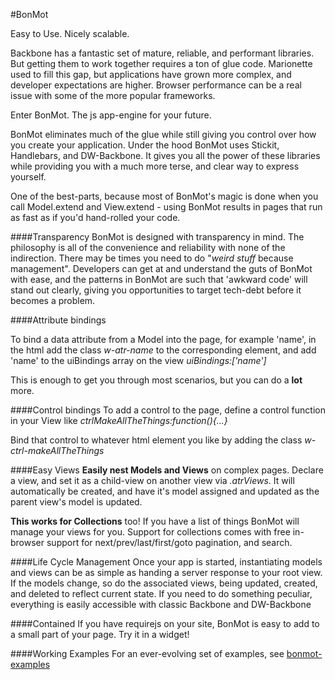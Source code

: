 #BonMot

Easy to Use. Nicely scalable.

Backbone has a fantastic set of mature, reliable, and performant libraries. But getting them to work 
together requires a ton of glue code. Marionette used to fill this gap, but applications have grown 
more complex, and developer expectations are higher. Browser performance can be a real issue with 
some of the more popular frameworks.

Enter BonMot. The js app-engine for your future.

BonMot eliminates much of the glue while still giving you control over how you create your application. 
Under the hood BonMot uses Stickit, Handlebars, and DW-Backbone. It gives you all the power of these
libraries while providing you with a much more terse, and clear way to express yourself.

One of the best-parts, because most of BonMot's magic is done when you call Model.extend and 
View.extend - using BonMot results in pages that run as fast as if you'd hand-rolled your code.


####Transparency
BonMot is designed with transparency in mind. The philosophy is all of the convenience and reliability
with none of the indirection. There may be times you need to do "*weird stuff* because management".
Developers can get at and understand the guts of BonMot with ease, and the patterns in BonMot are such
that 'awkward code' will stand out clearly, giving you opportunities to target tech-debt before it becomes
a problem.

 
####Attribute bindings

To bind a data attribute from a Model into the page, for example 'name', in the html add the class *w-atr-name* 
to the corresponding element, and add 'name' to the uiBindings array on the view *uiBindings:['name']*
 
This is enough to get you through most scenarios, but you can do a **lot** more.

####Control bindings
To add a control to the page, define a control function in your View like *ctrlMakeAllTheThings:function(){...}*

Bind that control to whatever html element you like by adding the class *w-ctrl-makeAllTheThings*

####Easy Views
**Easily nest Models and Views** on complex pages. Declare a view, and set it as a child-view 
on another view via *.atrViews*. It will automatically 
be created, and have it's model assigned and updated as the parent view's model is updated.

**This works for Collections** too! If you have a list of things BonMot will manage your views for you. 
Support for collections comes with free in-browser support for next/prev/last/first/goto pagination, and search.

####Life Cycle Management
Once your app is started, instantiating models and views can be as simple as handing a server response to 
your root view. If the models change, so do the associated views, being updated, created, and deleted
to reflect current state. If you need to do something peculiar, everything is easily accessible with
classic Backbone and DW-Backbone 

####Contained
If you have requirejs on your site, BonMot is easy to add to a small part of your page. Try it in a widget!

####Working Examples
For an ever-evolving set of examples, see [bonmot-examples](https://github.com/relativityboy/bonmot-examples/)

